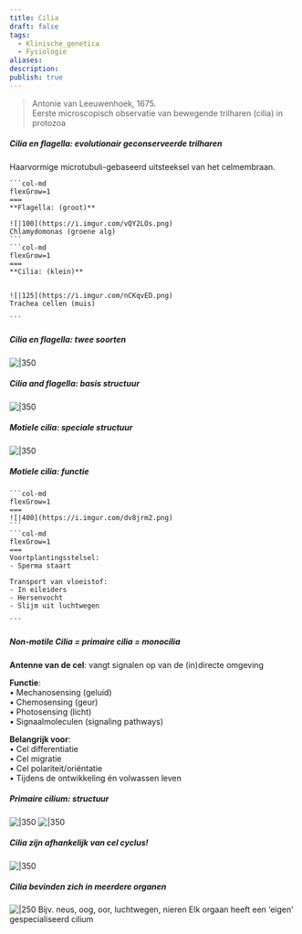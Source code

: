 ```yaml
---
title: Cilia
draft: false
tags:
  - Klinische_genetica
  - Fysiologie
aliases: 
description: 
publish: true
---
```


>Antonie van Leeuwenhoek, 1675.  
 Eerste microscopisch observatie van bewegende trilharen (cilia) in protozoa

##### Cilia en flagella: evolutionair geconserveerde trilharen
Haarvormige microtubuli-gebaseerd uitsteeksel van het celmembraan.

````col
```col-md
flexGrow=1
===
**Flagella: (groot)**

![|100](https://i.imgur.com/vQY2LOs.png)
Chlamydomonas (groene alg)
```
```col-md
flexGrow=1
===
**Cilia: (klein)**


![|125](https://i.imgur.com/nCKqvED.png)
Trachea cellen (muis)

```
````
##### Cilia en flagella: twee soorten

![|350](https://i.imgur.com/q9dDiK2.png)

##### Cilia and flagella: basis structuur
![|350](https://i.imgur.com/fvcq6Dn.png)

##### Motiele cilia: speciale structuur
![|350](https://i.imgur.com/ShlzWGJ.png)

##### Motiele cilia: functie

````col
```col-md
flexGrow=1
===
![|400](https://i.imgur.com/dv8jrm2.png)
```
```col-md
flexGrow=1
===
Voortplantingsstelsel:  
- Sperma staart

Transport van vloeistof:  
- In eileiders  
- Hersenvocht  
- Slijm uit luchtwegen

```
````

##### Non‐motile Cilia = primaire cilia = monocilia

**Antenne van de cel**: vangt signalen op van de (in)directe omgeving  

**Functie**:  
• Mechanosensing (geluid)  
• Chemosensing (geur)  
• Photosensing (licht)  
• Signaalmoleculen (signaling pathways)  

**Belangrijk voor**:  
• Cel differentiatie  
• Cel migratie  
• Cel polariteit/oriëntatie  
• Tijdens de ontwikkeling én volwassen leven

##### Primaire cilium: structuur
![|350](https://i.imgur.com/cAgoDpt.png)
![|350](https://i.imgur.com/3VRhCje.png)


##### Cilia zijn afhankelijk van cel cyclus!
![|350](https://i.imgur.com/2f7eh1g.png)

##### Cilia bevinden zich in meerdere organen
![|250](https://i.imgur.com/dstFAlu.png)
Bijv. neus, oog, oor, luchtwegen, nieren
Elk orgaan heeft een ‘eigen’ gespecialiseerd cilium